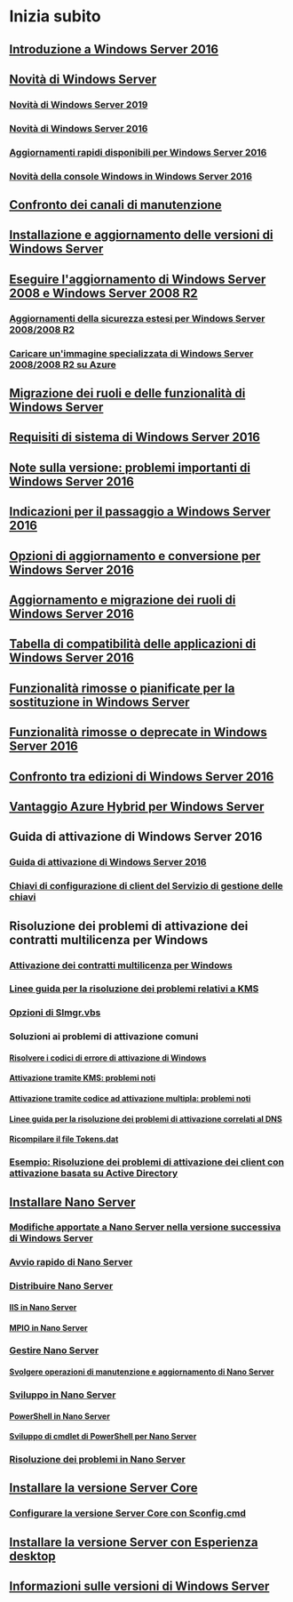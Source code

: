 # Inizia subito
## [Introduzione a Windows Server 2016](Server-Basics.md)
## [Novità di Windows Server](whats-new-in-windows-server.md)
### [Novità di Windows Server 2019](../get-started-19/whats-new-19.md)
### [Novità di Windows Server 2016](whats-new-in-windows-server-2016.md)
### [Aggiornamenti rapidi disponibili per Windows Server 2016](express-updates.md)
### [Novità della console Windows in Windows Server 2016](whats-new-in-console.md)
## [Confronto dei canali di manutenzione](..\get-started-19\servicing-channels-19.md)
## [Installazione e aggiornamento delle versioni di Windows Server](Installation-and-Upgrade.md)
## [Eseguire l'aggiornamento di Windows Server 2008 e Windows Server 2008 R2](modernize-windows-server-2008.md)
### [Aggiornamenti della sicurezza estesi per Windows Server 2008/2008 R2](extended-security-updates.md)
### [Caricare un'immagine specializzata di Windows Server 2008/2008 R2 su Azure](uploading-specialized-WS08-image-to-azure.md)
## [Migrazione dei ruoli e delle funzionalità di Windows Server](Migrate-Roles-and-Features.md)
## [Requisiti di sistema di Windows Server 2016](System-Requirements.md)
## [Note sulla versione: problemi importanti di Windows Server 2016](Windows-Server-2016-GA-Release-Notes.md)
## [Indicazioni per il passaggio a Windows Server 2016](Recommendations-moving-to-Server2016.md)
## [Opzioni di aggiornamento e conversione per Windows Server 2016](Supported-Upgrade-paths.md)
## [Aggiornamento e migrazione dei ruoli di Windows Server 2016](Server-Role-Upgradeability-Table.md)
## [Tabella di compatibilità delle applicazioni di Windows Server 2016](Server-Application-compatibility.md)
## [Funzionalità rimosse o pianificate per la sostituzione in Windows Server](../get-started-19/removed-features.md)
## [Funzionalità rimosse o deprecate in Windows Server 2016](Deprecated-Features.md)
## [Confronto tra edizioni di Windows Server 2016](2016-Edition-Comparison.md)
## [Vantaggio Azure Hybrid per Windows Server](azure-hybrid-benefit.md)
## Guida di attivazione di Windows Server 2016
### [Guida di attivazione di Windows Server 2016](Server-2016-activation.md)
### [Chiavi di configurazione di client del Servizio di gestione delle chiavi](KMSclientkeys.md)
## Risoluzione dei problemi di attivazione dei contratti multilicenza per Windows
### [Attivazione dei contratti multilicenza per Windows](activation-troubleshooting-guide.md)
### [Linee guida per la risoluzione dei problemi relativi a KMS](activation-troubleshoot-kms-general.md)
### [Opzioni di Slmgr.vbs](activation-slmgr-vbs-options.md)
### Soluzioni ai problemi di attivazione comuni
#### [Risolvere i codici di errore di attivazione di Windows](activation-error-codes.md)
#### [Attivazione tramite KMS: problemi noti](activation-troubleshoot-KMS-issues.md)
#### [Attivazione tramite codice ad attivazione multipla: problemi noti](activation-troubleshoot-MAK-issues.md)
#### [Linee guida per la risoluzione dei problemi di attivazione correlati al DNS](common-troubleshooting-procedures-kms-dns.md)
#### [Ricompilare il file Tokens.dat](activation-rebuild-tokens-dat-file.md)
### [Esempio: Risoluzione dei problemi di attivazione dei client con attivazione basata su Active Directory](activation-troubleshoot-adba-clients.md)
## [Installare Nano Server](Getting-started-with-Nano-Server.md)
### [Modifiche apportate a Nano Server nella versione successiva di Windows Server](nano-in-semi-annual-channel.md)
### [Avvio rapido di Nano Server](Nano-Server-Quick-start.md)
### [Distribuire Nano Server](Deploy-Nano-Server.md)
#### [IIS in Nano Server](IIS-on-Nano-Server.md)
#### [MPIO in Nano Server](MPIO-on-Nano-Server.md)
### [Gestire Nano Server](Manage-Nano-Server.md)
#### [Svolgere operazioni di manutenzione e aggiornamento di Nano Server](Update-Nano-Server.md)
### [Sviluppo in Nano Server](Developing-on-Nano-Server.md)
#### [PowerShell in Nano Server](powershell-on-Nano-Server.md)
#### [Sviluppo di cmdlet di PowerShell per Nano Server](Developing-powershell-Cmdlets-for-Nano-Server.md)
### [Risoluzione dei problemi in Nano Server](Troubleshooting-Nano-Server.md)
## [Installare la versione Server Core](Getting-started-with-Server-Core.md)
### [Configurare la versione Server Core con Sconfig.cmd](Sconfig-on-WS2016.md)
## [Installare la versione Server con Esperienza desktop](Getting-started-with-Server-with-Desktop-Experience.md)
## [Informazioni sulle versioni di Windows Server](windows-server-release-info.md)
